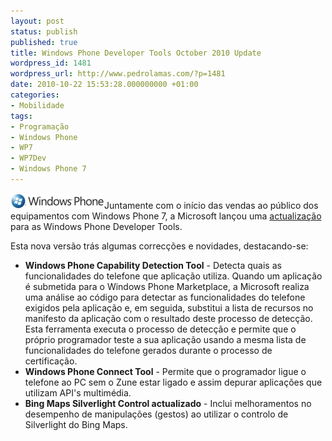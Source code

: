 ```yaml
---
layout: post
status: publish
published: true
title: Windows Phone Developer Tools October 2010 Update
wordpress_id: 1481
wordpress_url: http://www.pedrolamas.com/?p=1481
date: 2010-10-22 15:53:28.000000000 +01:00
categories:
- Mobilidade
tags:
- Programação
- Windows Phone
- WP7
- WP7Dev
- Windows Phone 7
---
```

[![](/wp-content/uploads/2010/07/Windows-Phone-7.jpg "Windows Phone 7")](http://www.microsoft.com/downloads/en/details.aspx?FamilyID=49b9d0c5-6597-4313-912a-f0cca9c7d277)Juntamente com o início das vendas ao público dos equipamentos com Windows Phone 7, a Microsoft lançou uma [actualização](http://www.microsoft.com/downloads/en/details.aspx?FamilyID=49b9d0c5-6597-4313-912a-f0cca9c7d277) para as Windows Phone Developer Tools.

Esta nova versão trás algumas correcções e novidades, destacando-se:

-   **Windows Phone Capability Detection Tool** - Detecta quais as funcionalidades do telefone que aplicação utiliza. Quando um aplicação é submetida para o Windows Phone Marketplace, a Microsoft realiza uma análise ao código para detectar as funcionalidades do telefone exigidos pela aplicação e, em seguida, substitui a lista de recursos no manifesto da aplicação com o resultado deste processo de detecção. Esta ferramenta executa o processo de detecção e permite que o próprio programador teste a sua aplicação usando a mesma lista de funcionalidades do telefone gerados durante o processo de certificação.
-   **Windows Phone Connect Tool** - Permite que o programador ligue o telefone ao PC sem o Zune estar ligado e assim depurar aplicações que utilizam API's multimédia.
-   **Bing Maps Silverlight Control actualizado** - Inclui melhoramentos no desempenho de manipulações (gestos) ao utilizar o controlo de Silverlight do Bing Maps.

